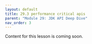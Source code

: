 ```yaml
---
layout: default
title: 29.3 performance critical apis
parent: "Module 29: JDK API Deep Dive"
nav_order: 3
---
```


Content for this lesson is coming soon.
